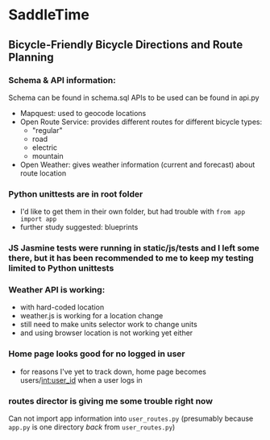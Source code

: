 # SaddleTime
## Bicycle-Friendly Bicycle Directions and Route Planning

### Schema & API information:
Schema can be found in schema.sql
APIs to be used can be found in api.py
 - Mapquest: used to geocode locations
 - Open Route Service: provides different routes for different bicycle types:
    - "regular"
    - road
    - electric
    - mountain
 - Open Weather: gives weather information (current and forecast) about route location

### Python unittests are in root folder
 - I'd like to get them in their own folder, but had trouble with `from app import app`
 - further study suggested: blueprints

### JS Jasmine tests were running in static/js/tests and I left some there, but it has been recommended to me to keep my testing limited to Python unittests

### Weather API is working:
 - with hard-coded location
 - weather.js is working for a location change
 - still need to make units selector work to change units
 - and using browser location is not working yet either

### Home page looks good for no logged in user
 - for reasons I've yet to track down, home page becomes users/<int:user_id> when a user logs in

### routes director is giving me some trouble right now
Can not import app information into `user_routes.py` (presumably because `app.py` is one directory *back* from `user_routes.py`)